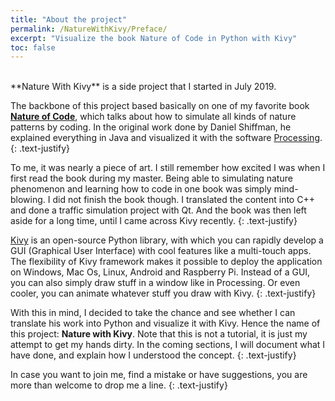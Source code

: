 ```yaml
---
title: "About the project"
permalink: /NatureWithKivy/Preface/
excerpt: "Visualize the book Nature of Code in Python with Kivy"
toc: false
---
```

<br>
**Nature With Kivy** is a side project that I started in July 2019.

The backbone of this project based basically on one of my favorite book [**Nature of Code**](https://natureofcode.com), which talks about how to simulate all kinds of nature patterns by coding. In the original work done by Daniel Shiffman, he explained everything in Java and visualized it with the software [Processing](https://processing.org/).
{: .text-justify}

To me, it was nearly a piece of art. I still remember how excited I was when I first read the book during my master. Being able to simulating nature phenomenon and learning how to code in one book was simply mind-blowing. I did not finish the book though. I translated the content into C++ and done a traffic simulation project with Qt. And the book was then left aside for a long time, until I came across Kivy recently.
{: .text-justify}

[Kivy](https://kivy.org/#home) is an open-source Python library, with which you can rapidly develop a GUI (Graphical User Interface) with cool features like a multi-touch apps. The flexibility of Kivy framework makes it possible to deploy the application on Windows, Mac Os, Linux, Android and Raspberry Pi. Instead of a GUI, you can also simply draw stuff in a window like in Processing. Or even cooler, you can animate whatever stuff you draw with Kivy.
{: .text-justify}

With this in mind, I decided to take the chance and see whether I can translate his work into Python and visualize it with Kivy. Hence the name of this project: **Nature with Kivy**. Note that this is not a tutorial, it is just my attempt to get my hands dirty. In the coming sections, I will document what I have done, and explain how I understood the concept.
{: .text-justify}

In case you want to join me, find a mistake or have suggestions, you are more than welcome to drop me a line.
{: .text-justify}
